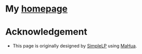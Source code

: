 # My [homepage](yijunmaverick.github.io)

# Acknowledgement

- This page is originally designed by [SimpleLP](https://github.com/SimpleLP/simplelp.github.io) using [MaHua](http://mahua.jser.me/).
